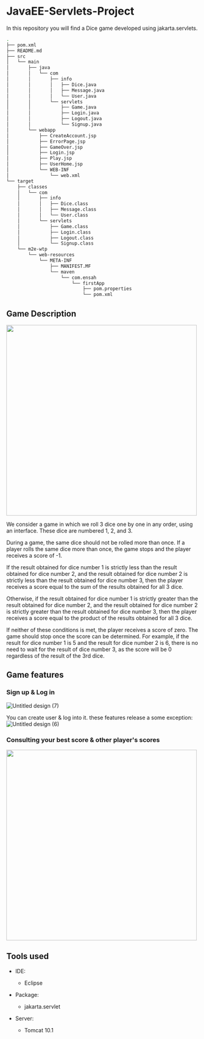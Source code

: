 # JavaEE-Servlets-Project
In this repository you will find a Dice game developed using jakarta.servlets.
``` bash
.
├── pom.xml
├── README.md
├── src
│   └── main
│       ├── java
│       │   └── com
│       │       ├── info
│       │       │   ├── Dice.java
│       │       │   ├── Message.java
│       │       │   └── User.java
│       │       └── servlets
│       │           ├── Game.java
│       │           ├── Login.java
│       │           ├── Logout.java
│       │           └── Signup.java
│       └── webapp
│           ├── CreateAccount.jsp
│           ├── ErrorPage.jsp
│           ├── GameOver.jsp
│           ├── Login.jsp
│           ├── Play.jsp
│           ├── UserHome.jsp
│           └── WEB-INF
│               └── web.xml
└── target
    ├── classes
    │   └── com
    │       ├── info
    │       │   ├── Dice.class
    │       │   ├── Message.class
    │       │   └── User.class
    │       └── servlets
    │           ├── Game.class
    │           ├── Login.class
    │           ├── Logout.class
    │           └── Signup.class
    └── m2e-wtp
        └── web-resources
            └── META-INF
                ├── MANIFEST.MF
                └── maven
                    └── com.ensah
                        └── firstApp
                            ├── pom.properties
                            └── pom.xml

```
## Game Description
<img src="https://user-images.githubusercontent.com/95311883/227712779-c3aab4a5-8129-4b2c-99e5-1b1bfccecfb3.png" width="500">

We consider a game in which we roll 3 dice one by one in any order, using an interface. These dice are numbered 1, 2, and 3.


During a game, the same dice should not be rolled more than once. If a player rolls the same dice more than once, the game stops and the player receives a score of -1.


If the result obtained for dice number 1 is strictly less than the result obtained for dice number 2, and the result obtained for dice number 2 is strictly less than the result obtained for dice number 3, then the player receives a score equal to the sum of the results obtained for all 3 dice.


Otherwise, if the result obtained for dice number 1 is strictly greater than the result obtained for dice number 2, and the result obtained for dice number 2 is strictly greater than the result obtained for dice number 3, then the player receives a score equal to the product of the results obtained for all 3 dice.


If neither of these conditions is met, the player receives a score of zero. The game should stop once the score can be determined. For example, if the result for dice number 1 is 5 and the result for dice number 2 is 6, there is no need to wait for the result of dice number 3, as the score will be 0 regardless of the result of the 3rd dice.

## Game features
### Sign up & Log in
![Untitled design (7)](https://user-images.githubusercontent.com/95311883/227712896-566a18b6-e7a8-4f62-8d13-2461c8850c5d.png)

You can create user & log into it. these features release a some exception:
![Untitled design (6)](https://user-images.githubusercontent.com/95311883/226902410-867f887b-53ba-4ee9-852c-535037cd6a4a.png)

### Consulting your best score & other player's scores
<img src="https://user-images.githubusercontent.com/95311883/227712937-0682bdf8-3029-4e69-8493-7a6f8a025755.png" width="500">

## Tools used
+ IDE:
  - Eclipse

+ Package:
  - jakarta.servlet
  
+ Server:
  - Tomcat 10.1
